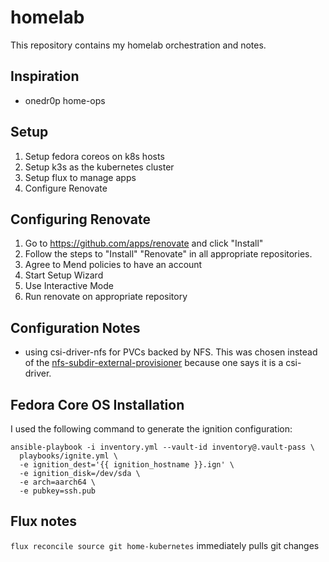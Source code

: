 # homelab

This repository contains my homelab orchestration and notes.

## Inspiration

* onedr0p home-ops

## Setup

1. Setup fedora coreos on k8s hosts
2. Setup k3s as the kubernetes cluster
3. Setup flux to manage apps
4. Configure Renovate

## Configuring Renovate

1. Go to <https://github.com/apps/renovate> and click "Install"
2. Follow the steps to "Install" "Renovate" in all appropriate repositories.
3. Agree to Mend policies to have an account
4. Start Setup Wizard
5. Use Interactive Mode
6. Run renovate on appropriate repository

## Configuration Notes

* using csi-driver-nfs for PVCs backed by NFS. This was chosen instead of the [nfs-subdir-external-provisioner](https://github.com/kubernetes-sigs/nfs-subdir-external-provisioner)
  because one says it is a csi-driver.

## Fedora Core OS Installation

I used the following command to generate the ignition configuration:

```shell
ansible-playbook -i inventory.yml --vault-id inventory@.vault-pass \
  playbooks/ignite.yml \
  -e ignition_dest='{{ ignition_hostname }}.ign' \
  -e ignition_disk=/dev/sda \
  -e arch=aarch64 \
  -e pubkey=ssh.pub
```

## Flux notes

`flux reconcile source git home-kubernetes` immediately pulls git changes
